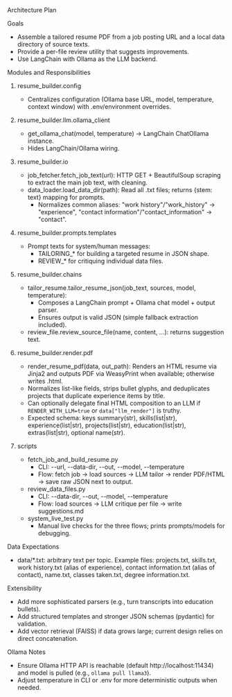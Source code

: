 Architecture Plan

Goals
- Assemble a tailored resume PDF from a job posting URL and a local data directory of source texts.
- Provide a per-file review utility that suggests improvements.
- Use LangChain with Ollama as the LLM backend.

Modules and Responsibilities

1) resume_builder.config
   - Centralizes configuration (Ollama base URL, model, temperature, context window) with .env/environment overrides.

2) resume_builder.llm.ollama_client
   - get_ollama_chat(model, temperature) -> LangChain ChatOllama instance.
   - Hides LangChain/Ollama wiring.

3) resume_builder.io
   - job_fetcher.fetch_job_text(url): HTTP GET + BeautifulSoup scraping to extract the main job text, with cleaning.
   - data_loader.load_data_dir(path): Read all .txt files; returns {stem: text} mapping for prompts.
     - Normalizes common aliases: "work history"/"work_history" -> "experience", "contact information"/"contact_information" -> "contact".

4) resume_builder.prompts.templates
   - Prompt texts for system/human messages:
     - TAILORING_* for building a targeted resume in JSON shape.
     - REVIEW_* for critiquing individual data files.

5) resume_builder.chains
   - tailor_resume.tailor_resume_json(job_text, sources, model, temperature):
     - Composes a LangChain prompt + Ollama chat model + output parser.
     - Ensures output is valid JSON (simple fallback extraction included).
   - review_file.review_source_file(name, content, ...): returns suggestion text.

6) resume_builder.render.pdf
   - render_resume_pdf(data, out_path): Renders an HTML resume via Jinja2 and outputs PDF via WeasyPrint when available; otherwise writes .html.
   - Normalizes list-like fields, strips bullet glyphs, and deduplicates projects that duplicate experience items by title.
   - Can optionally delegate final HTML composition to an LLM if `RENDER_WITH_LLM=true` or `data["llm_render"]` is truthy.
   - Expected schema: keys summary(str), skills(list|str), experience(list|str), projects(list|str), education(list|str), extras(list|str), optional name(str).

7) scripts
   - fetch_job_and_build_resume.py
     - CLI: --url, --data-dir, --out, --model, --temperature
     - Flow: fetch job -> load sources -> LLM tailor -> render PDF/HTML -> save raw JSON next to output.
   - review_data_files.py
     - CLI: --data-dir, --out, --model, --temperature
     - Flow: load sources -> LLM critique per file -> write suggestions.md
   - system_live_test.py
     - Manual live checks for the three flows; prints prompts/models for debugging.

Data Expectations
- data/*.txt: arbitrary text per topic. Example files: projects.txt, skills.txt, work history.txt (alias of experience), contact information.txt (alias of contact), name.txt, classes taken.txt, degree information.txt.

Extensibility
- Add more sophisticated parsers (e.g., turn transcripts into education bullets).
- Add structured templates and stronger JSON schemas (pydantic) for validation.
- Add vector retrieval (FAISS) if data grows large; current design relies on direct concatenation.

Ollama Notes
- Ensure Ollama HTTP API is reachable (default http://localhost:11434) and model is pulled (e.g., `ollama pull llama3`).
- Adjust temperature in CLI or .env for more deterministic outputs when needed.
